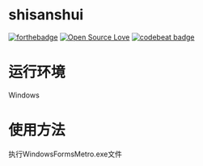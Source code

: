 # shisanshui
[![forthebadge](https://forthebadge.com/images/badges/made-with-c-sharp.svg)](https://forthebadge.com)
[![Open Source Love](https://badges.frapsoft.com/os/mit/mit.svg?v=102)](https://github.com/ellerbrock/open-source-badge/)
[![codebeat badge](https://codebeat.co/badges/f7080893-9af7-4785-916c-d5fdbc67e26c)](https://codebeat.co/projects/github-com-boennemann-badges)

# 运行环境
Windows

# 使用方法
执行WindowsFormsMetro.exe文件
